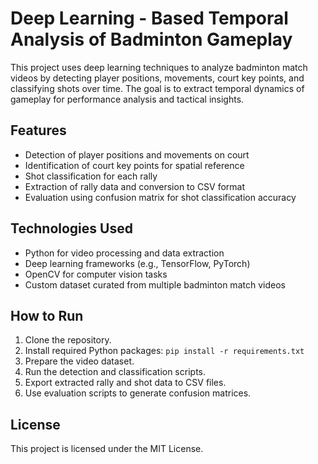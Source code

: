 # Deep Learning - Based Temporal Analysis of Badminton Gameplay

This project uses deep learning techniques to analyze badminton match videos by detecting player positions, movements, court key points, and classifying shots over time. The goal is to extract temporal dynamics of gameplay for performance analysis and tactical insights.

## Features

- Detection of player positions and movements on court
- Identification of court key points for spatial reference
- Shot classification for each rally
- Extraction of rally data and conversion to CSV format
- Evaluation using confusion matrix for shot classification accuracy

## Technologies Used

- Python for video processing and data extraction
- Deep learning frameworks (e.g., TensorFlow, PyTorch)
- OpenCV for computer vision tasks
- Custom dataset curated from multiple badminton match videos

## How to Run

1. Clone the repository.
2. Install required Python packages: `pip install -r requirements.txt`
3. Prepare the video dataset.
4. Run the detection and classification scripts.
5. Export extracted rally and shot data to CSV files.
6. Use evaluation scripts to generate confusion matrices.

## License

This project is licensed under the MIT License.
